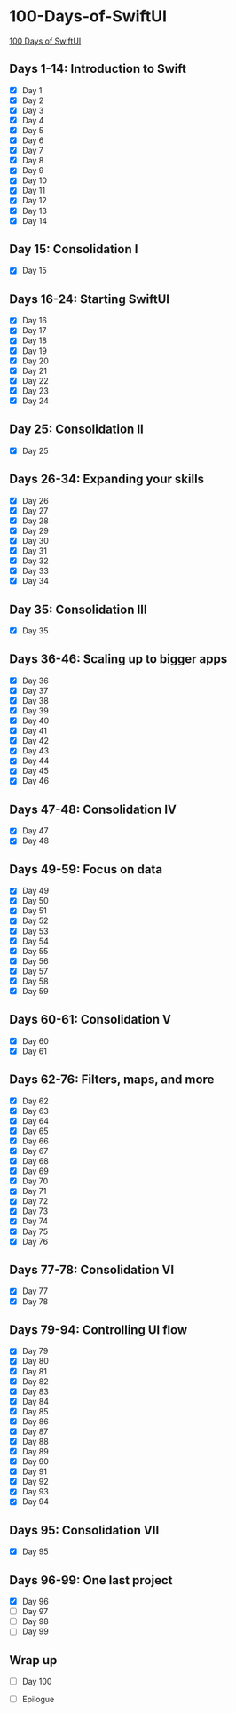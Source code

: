 # 100-Days-of-SwiftUI

[100 Days of SwiftUI](https://www.hackingwithswift.com/100/swiftui)

## Days 1-14: Introduction to Swift

- [x] Day 1
- [x] Day 2
- [x] Day 3
- [x] Day 4
- [x] Day 5
- [x] Day 6
- [x] Day 7
- [x] Day 8
- [x] Day 9
- [x] Day 10
- [x] Day 11
- [x] Day 12
- [x] Day 13
- [x] Day 14

## Day 15: Consolidation I

- [x] Day 15

## Days 16-24: Starting SwiftUI

- [x] Day 16
- [x] Day 17
- [x] Day 18
- [x] Day 19
- [x] Day 20
- [x] Day 21
- [x] Day 22
- [x] Day 23
- [x] Day 24

## Day 25: Consolidation II

- [x] Day 25

## Days 26-34: Expanding your skills

- [x] Day 26
- [x] Day 27
- [x] Day 28
- [x] Day 29
- [x] Day 30
- [x] Day 31
- [x] Day 32
- [x] Day 33
- [x] Day 34

## Day 35: Consolidation III

- [x] Day 35

## Days 36-46: Scaling up to bigger apps

- [x] Day 36
- [x] Day 37
- [x] Day 38
- [x] Day 39
- [x] Day 40
- [x] Day 41
- [x] Day 42
- [x] Day 43
- [x] Day 44
- [x] Day 45
- [x] Day 46

## Days 47-48: Consolidation IV

- [x] Day 47
- [x] Day 48

## Days 49-59: Focus on data

- [x] Day 49
- [x] Day 50
- [x] Day 51
- [x] Day 52
- [x] Day 53
- [x] Day 54
- [x] Day 55
- [x] Day 56
- [x] Day 57
- [x] Day 58
- [x] Day 59

## Days 60-61: Consolidation V

- [x] Day 60
- [x] Day 61

## Days 62-76: Filters, maps, and more

- [x] Day 62
- [x] Day 63
- [x] Day 64
- [x] Day 65
- [x] Day 66
- [x] Day 67
- [x] Day 68
- [x] Day 69
- [x] Day 70
- [x] Day 71
- [x] Day 72
- [x] Day 73
- [x] Day 74
- [x] Day 75
- [x] Day 76

## Days 77-78: Consolidation VI

- [x] Day 77
- [x] Day 78

## Days 79-94: Controlling UI flow

- [x] Day 79
- [x] Day 80
- [x] Day 81
- [x] Day 82
- [x] Day 83
- [x] Day 84
- [x] Day 85
- [x] Day 86
- [x] Day 87
- [x] Day 88
- [x] Day 89
- [x] Day 90
- [x] Day 91
- [x] Day 92
- [x] Day 93
- [x] Day 94

## Days 95: Consolidation VII

- [x] Day 95

## Days 96-99: One last project

- [x] Day 96
- [ ] Day 97
- [ ] Day 98
- [ ] Day 99

## Wrap up

- [ ] Day 100
- [ ] Epilogue

